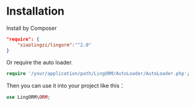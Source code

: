# Installation

Install by Composer

```json
"require": {
    "xiaolingzi/lingorm":"^2.0"
}
```

Or require the auto loader.

```php
require '/your/application/path/LingORM/AutoLoader/AutoLoader.php';
```

Then you can use it into your project like this：

```php
use LingORM\ORM;
```
